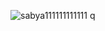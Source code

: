 ![sabya111111111111](https://user-images.githubusercontent.com/81578139/122262513-19ca5f80-cef3-11eb-976e-c7d7e0f770df.PNG)
q
